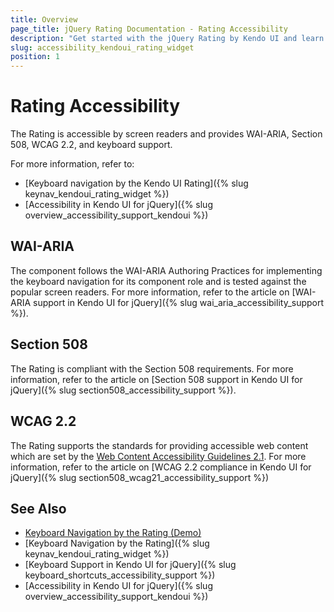 ```yaml
---
title: Overview
page_title: jQuery Rating Documentation - Rating Accessibility
description: "Get started with the jQuery Rating by Kendo UI and learn about its accessibility support for WAI-ARIA, Section 508, and WCAG 2.2."
slug: accessibility_kendoui_rating_widget
position: 1
---
```


# Rating Accessibility

The Rating is accessible by screen readers and provides WAI-ARIA, Section 508, WCAG 2.2, and keyboard support.

For more information, refer to:

* [Keyboard navigation by the Kendo UI Rating]({% slug keynav_kendoui_rating_widget %})
* [Accessibility in Kendo UI for jQuery]({% slug overview_accessibility_support_kendoui %})

## WAI-ARIA

The component follows the WAI-ARIA Authoring Practices for implementing the keyboard navigation for its component role and is tested against the popular screen readers. For more information, refer to the article on [WAI-ARIA support in Kendo UI for jQuery]({% slug wai_aria_accessibility_support %}).

## Section 508

The Rating is compliant with the Section 508 requirements. For more information, refer to the article on [Section 508 support in Kendo UI for jQuery]({% slug section508_accessibility_support %}).

## WCAG 2.2

The Rating supports the standards for providing accessible web content which are set by the [Web Content Accessibility Guidelines 2.1](https://www.w3.org/TR/WCAG/). For more information, refer to the article on [WCAG 2.2 compliance in Kendo UI for jQuery]({% slug section508_wcag21_accessibility_support %})

## See Also

* [Keyboard Navigation by the Rating (Demo)](https://demos.telerik.com/kendo-ui/rating/keyboard-navigation)
* [Keyboard Navigation by the Rating]({% slug keynav_kendoui_rating_widget %})
* [Keyboard Support in Kendo UI for jQuery]({% slug keyboard_shortcuts_accessibility_support %})
* [Accessibility in Kendo UI for jQuery]({% slug overview_accessibility_support_kendoui %})
